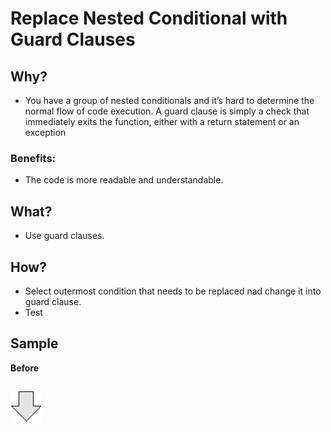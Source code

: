 # Replace Nested Conditional with Guard Clauses
## Why?
- You have a group of nested conditionals and it’s hard to determine the normal flow of code execution.
A guard clause is simply a check that immediately exits the function, either with a return statement or an exception
### Benefits:
- The code is more readable and understandable.
## What?
- Use guard clauses.
## How?
- Select outermost condition that needs to be replaced nad change it into guard clause.
- Test
## Sample
**Before**
```js

```
![After refactoring](../../../images/arrow.png)
```js

```